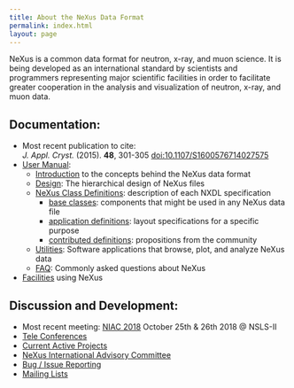 ```yaml
---
title: About the NeXus Data Format
permalink: index.html
layout: page
---
```


NeXus is a common data format for neutron, x-ray, and muon science. It
is being developed as an international standard by scientists and
programmers representing major scientific facilities in order to
facilitate greater cooperation in the analysis and visualization of
neutron, x-ray, and muon data.

## Documentation:  
* Most recent publication to cite:  
   *J. Appl. Cryst.* (2015). **48**, 301-305 [doi:10.1107/S1600576714027575](https://doi.org/10.1107/S1600576714027575)
* [User Manual](http://download.nexusformat.org/doc/html/user_manual.html):
  * [Introduction](http://download.nexusformat.org/doc/html/introduction.html) to the concepts behind the NeXus data format
  * [Design](http://download.nexusformat.org/doc/html/design.html): The hierarchical design of NeXus files
  * [NeXus Class Definitions](http://download.nexusformat.org/doc/html/classes/index.html): description of each NXDL specification
    * [base classes](http://download.nexusformat.org/doc/html/classes/base_classes/index.html): components that might be used in any NeXus data file
    * [application definitions](http://download.nexusformat.org/doc/html/classes/applications/index.html): layout specifications for a specific purpose
    * [contributed definitions](http://download.nexusformat.org/doc/html/classes/contributed_definitions/index.html): propositions from the community
  * [Utilities](http://download.nexusformat.org/doc/html/utilities.html): Software applications that browse, plot, and analyze NeXus data
  * [FAQ](http://download.nexusformat.org/doc/html/faq.html): Commonly asked questions about NeXus
* [Facilities](Facilities.html "wikilink") using NeXus

## Discussion and Development:  
* Most recent meeting: [NIAC 2018](NIAC2018.html) October 25th & 26th 2018 @ NSLS-II
* [Tele Conferences](Teleconferences.html "wikilink")
* [Current Active Projects](ActiveProjects.html "wikilink")
* [NeXus International Advisory Committee](NIAC.html "wikilink")
* [Bug / Issue Reporting](IssueReporting.html "wikilink")
* [Mailing Lists](http://download.nexusformat.org/doc/html/mailinglist.html)
